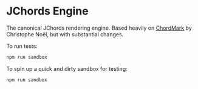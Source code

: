 # JChords Engine

The canonical JChords rendering engine. Based heavily on [ChordMark](https://github.com/no-chris/chord-mark/) by Christophe Noël, but with substantial changes.

To run tests:

```sh
npm run sandbox
```

To spin up a quick and dirty sandbox for testing:

```sh
npm run sandbox
```
